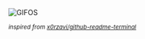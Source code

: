 <div align="justify">
<picture>
    <source media="(prefers-color-scheme: dark)" srcset="https://i.ibb.co/ksqDZGt2/output-gif.gif">
    <source media="(prefers-color-scheme: light)" srcset="https://i.ibb.co/ksqDZGt2/output-gif.gif">
    <img alt="GIFOS" src="https://i.ibb.co/ksqDZGt2/output-gif.gif">
</picture>

<sub><i>inspired from [x0rzavi/github-readme-terminal](https://github.com/x0rzavi/github-readme-terminal)</i></sub>

</div>

<!-- Image deletion URL: https://ibb.co/q3mg6DvY/7112c05b7072ac542a60a6535da5cb4e -->